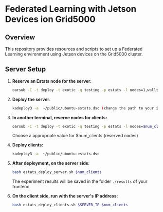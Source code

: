 # Federated Learning with Jetson Devices ion Grid5000

## Overview
This repository provides resources and scripts to set up a Federated Learning environment using Jetson devices on the Grid5000 cluster.

## Server Setup
1. **Reserve an Estats node for the server:**
    ```bash
    oarsub -I -t deploy -t exotic -q testing -p estats -l nodes=1,walltime=3
    ```

2. **Deploy the server:**
    ```bash
    kadeploy3 -a  ~/public/ubuntu-estats.dsc (change the path to your image)
    ```
3. **In another terminal, reserve nodes for clients:**
    ```bash
    oarsub -I -t deploy -t exotic -q testing -p estats -l nodes=$num_client,walltime=3
    ```
    Choose a appropriate value for $num_clients (reserved nodes)
4. **Deploy clients:**
    ```bash
    kadeploy3 -a  ~/public/ubuntu-estats.dsc
    ```

5. **After deployment, on the server side:**

     ```bash
     bash estats_deploy_server.sh $num_clients
     ```
    The experiment results will be saved in the folder ```./results``` of your frontend
7. **On the client side, run with the server's IP address:**
     ```bash
     bash estats_deploy_clients.sh $SERVER_IP $num_clients
     ```
